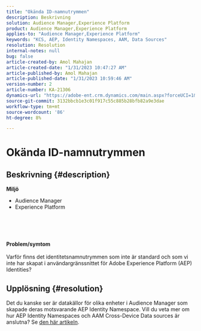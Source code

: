 ```yaml
---
title: "Okända ID-namnutrymmen"
description: Beskrivning
solution: Audience Manager,Experience Platform
product: Audience Manager,Experience Platform
applies-to: "Audience Manager,Experience Platform"
keywords: "KCS, AEP, Identity Namespaces, AAM, Data Sources"
resolution: Resolution
internal-notes: null
bug: false
article-created-by: Amol Mahajan
article-created-date: "1/31/2023 10:47:27 AM"
article-published-by: Amol Mahajan
article-published-date: "1/31/2023 10:59:46 AM"
version-number: 2
article-number: KA-21306
dynamics-url: "https://adobe-ent.crm.dynamics.com/main.aspx?forceUCI=1&pagetype=entityrecord&etn=knowledgearticle&id=2cb183a4-54a1-ed11-aad1-6045bd0067ea"
source-git-commit: 3132bbcb1e3c01f917c55c885b28bfb82a9e3dae
workflow-type: tm+mt
source-wordcount: '86'
ht-degree: 8%

---
```


# Okända ID-namnutrymmen

## Beskrivning {#description}

<b>Miljö</b>
- Audience Manager
- Experience Platform

<br><br> <br><br><b>Problem/symtom</b><br><br>Varför finns det identitetsnamnutrymmen som inte är standard och som vi inte har skapat i användargränssnittet för Adobe Experience Platform (AEP) Identities?<br>

## Upplösning {#resolution}


Det du kanske ser är datakällor för olika enheter i Audience Manager som skapade deras motsvarande AEP Identity Namespace. Vill du veta mer om hur AEP Identity Namespaces och AAM Cross-Device Data sources är anslutna? Se [den här artikeln](https://experienceleague.adobe.com/docs/experience-cloud-kcs/kbarticles/KA-21305.html).
